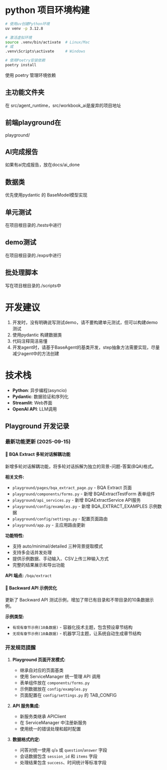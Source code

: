 # python 项目环境构建

```bash
# 使用uv创建Python环境
uv venv -p 3.12.8

# 激活虚拟环境
source .venv/bin/activate  # Linux/Mac
# 或
.venv\Scripts\activate     # Windows

# 使用Poetry安装依赖
poetry install
```
使用 poetry 管理环境依赖


## 主功能文件夹
在 src/agent_runtime，src/workbook_ai是废弃的项目地址

## 前端playground在
playground/

## AI完成报告
如果有ai完成报告，放在docs/ai_done

## 数据类
优先使用pydantic 的 BaseModel模型实现

## 单元测试
在项目根目录的./tests中进行

## demo测试
在项目根目录的./exps中进行

## 批处理脚本
写在项目根目录的./scripts中


# 开发建议
1. 开发时，没有明确说写测试demo，请不要构建单元测试，但可以构建demo测试
2. 使用pydantic 构建数据类
3. 代码注释简洁易懂
4. 开发agent时，请基于BaseAgent的基类开发，step抽象方法需要实现，尽量减少agent中的方法创建

# 技术栈
- **Python**: 异步编程(asyncio)
- **Pydantic**: 数据验证和序列化
- **Streamlit**: Web界面
- **OpenAI API**: LLM调用

## Playground 开发记录

### 最新功能更新 (2025-09-15)

#### 🔧 BQA Extract 多轮对话解耦功能
新增多轮对话解耦功能，将多轮对话拆解为独立的背景-问题-答案(BQA)格式。

**相关文件:**
- `playground/pages/bqa_extract_page.py` - BQA Extract 页面
- `playground/components/forms.py` - 新增 BQAExtractTestForm 表单组件
- `playground/api_services.py` - 新增 BQAExtractService API服务
- `playground/config/examples.py` - 新增 BQA_EXTRACT_EXAMPLES 示例数据
- `playground/config/settings.py` - 配置页面路由
- `playground/app.py` - 主应用路由更新

**功能特性:**
- 支持 auto/minimal/detailed 三种背景提取模式
- 支持多会话并发处理
- 提供示例数据、手动输入、CSV上传三种输入方式
- 完整的结果展示和导出功能

**API 端点:** `/bqa/extract`

#### 🎯 Backward API 示例优化
更新了 Backward API 测试示例，增加了带已有目录和不带目录的10条数据示例。

**示例类型:**
- `有现有章节示例(10条数据)` - 容器化技术主题，包含预设章节结构
- `无现有章节示例(10条数据)` - 机器学习主题，让系统自动生成章节结构

### 开发规范提醒

1. **Playground 页面开发模式:**
   - 继承自对应的页面基类
   - 使用 ServiceManager 统一管理 API 调用
   - 表单组件放在 `components/forms.py`
   - 示例数据放在 `config/examples.py`
   - 页面配置在 `config/settings.py` 的 TAB_CONFIG

2. **API 服务集成:**
   - 新服务类继承 APIClient
   - 在 ServiceManager 中注册新服务
   - 使用统一的错误处理和超时配置

3. **数据格式约定:**
   - 问答对统一使用 `q`/`a` 或 `question`/`answer` 字段
   - 会话数据包含 `session_id` 和 `items` 字段
   - 处理结果包含 `success`、时间统计等标准字段